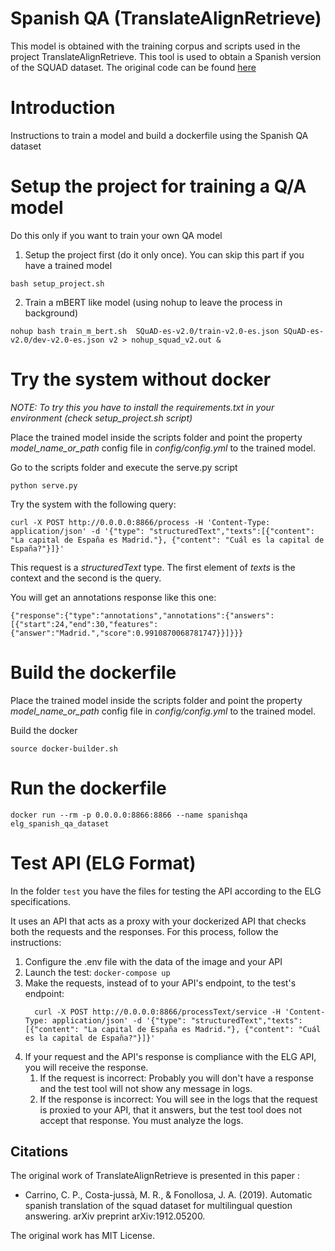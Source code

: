 # Spanish QA (TranslateAlignRetrieve)

This model is obtained with the training corpus and scripts used in the project TranslateAlignRetrieve. This tool is used to obtain a Spanish version of the SQUAD dataset. The original code can be found [here](https://github.com/ccasimiro88/TranslateAlignRetrieve)

# Introduction

Instructions to train a model and build a dockerfile using the Spanish QA dataset


# Setup the project for training a Q/A model

Do this only if you want to train your own QA model

1) Setup the project first (do it only once). You can skip this part if you have a trained model

```
bash setup_project.sh
```

2) Train a mBERT like model (using nohup to leave the process in background)

```
nohup bash train_m_bert.sh  SQuAD-es-v2.0/train-v2.0-es.json SQuAD-es-v2.0/dev-v2.0-es.json v2 > nohup_squad_v2.out &

```

# Try the system without docker 

_NOTE: To try this you have to install the requirements.txt in your environment (*check setup_project.sh* script)_

Place the trained model inside the scripts folder and point the property *model_name_or_path* config file in *config/config.yml* to the trained model. 

Go to the scripts folder and execute the serve.py script

```
python serve.py
```

Try the system with the following query:

```
curl -X POST http://0.0.0.0:8866/process -H 'Content-Type: application/json' -d '{"type": "structuredText","texts":[{"content": "La capital de España es Madrid."}, {"content": "Cuál es la capital de España?"}]}'

```

This request is a *structuredText* type. The first element of *texts* is the context and the second is the query.


You will get an annotations response like this one:

```
{"response":{"type":"annotations","annotations":{"answers":[{"start":24,"end":30,"features":{"answer":"Madrid.","score":0.9910870068781747}}]}}}

```

# Build the dockerfile

Place the trained model inside the scripts folder and point the property *model_name_or_path* config file in *config/config.yml* to the trained model. 

Build the docker

```
source docker-builder.sh
```

# Run the dockerfile

```
docker run --rm -p 0.0.0.0:8866:8866 --name spanishqa elg_spanish_qa_dataset
```

# Test API (ELG Format)

In the folder `test` you have the files for testing the API according to the ELG specifications.

It uses an API that acts as a proxy with your dockerized API that checks both the requests and the responses.
For this process, follow the instructions:

1) Configure the .env file with the data of the image and your API
2) Launch the test: `docker-compose up`
3) Make the requests, instead of to your API's endpoint, to the test's endpoint:
   ```
     curl -X POST http://0.0.0.0:8866/processText/service -H 'Content-Type: application/json' -d '{"type": "structuredText","texts":[{"content": "La capital de España es Madrid."}, {"content": "Cuál es la capital de España?"}]}'

   ```
4) If your request and the API's response is compliance with the ELG API, you will receive the response.
   1) If the request is incorrect: Probably you will don't have a response and the test tool will not show any message in logs.
   2) If the response is incorrect: You will see in the logs that the request is proxied to your API, that it answers, but the test tool does not accept that response. You must analyze the logs.

## Citations
The original work of TranslateAlignRetrieve is presented in this paper :

- Carrino, C. P., Costa-jussà, M. R., & Fonollosa, J. A. (2019). Automatic spanish translation of the squad dataset for multilingual question answering. arXiv preprint arXiv:1912.05200.

The original work has MIT License.
